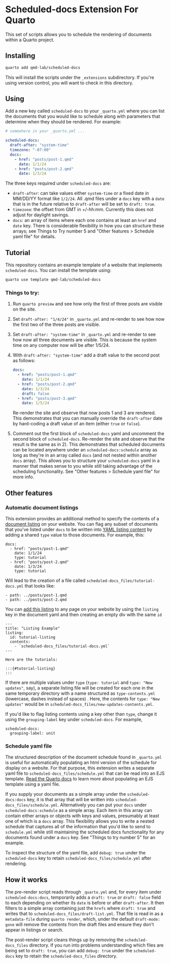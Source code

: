 # Scheduled-docs Extension For Quarto

This set of scripts allows you to schedule the rendering of documents within a Quarto project.

## Installing

```bash
quarto add qmd-lab/scheduled-docs
```

This will install the scripts under the `_extensions` subdirectory. If you're using version control, you will want to check in this directory.

## Using

Add a new key called `scheduled-docs` to your `_quarto.yml` where you can list the documents that you would like to schedule along with parameters that determine when they should be rendered. For example:

```yaml
# somewhere in your _quarto.yml ...

scheduled-docs:
  draft-after: "system-time"
  timezone: "-07:00"
  docs:
    - href: "posts/post-1.qmd"
      date: 1/1/24
    - href: "posts/post-2.qmd"
      date: 1/3/24
```
The three keys required under `scheduled-docs` are:

- `draft-after`: can take values either `system-time` or a fixed date in MM/DD/YY format like `1/2/24`. All .qmd files under a `docs` key with a `date` that is in the future relative to `draft-after` will be set to `draft: true`.
- `timezone`: the offset from GMT in +/-hh:mm. Currently this does not adjust for daylight savings.
- `docs`: an array of items where each one contains at least an `href` and `date` key. There is considerable flexibility in how you can structure these arrays; see Things to Try number 5 and "Other features > Schedule yaml file" for details.


## Tutorial

This repository contains an example template of a website that implements `scheduled-docs`. You can install the template using:

```bash
quarto use template qmd-lab/scheduled-docs
```

### Things to try:

1. Run `quarto preview` and see how only the first of three posts are visible on the site.
2. Set `draft-after: "1/4/24"` in `_quarto.yml` and re-render to see how now the first two of the three posts are visible.
3. Set `draft-after: "system-time"` in `_quarto.yml` and re-render to see how now all three documents are visible. This is because the system time on any computer now will be after 1/5/24.
4. With `draft-after: "system-time"` add a draft value to the second post as follows:
   
   ```yaml
   docs:
     - href: "posts/post-1.qmd"
       date: 1/1/24
     - href: "posts/post-2.qmd"
       date: 1/3/24
       draft: false
     - href: "posts/post-3.qmd"
       date: 1/5/24
   ```
   Re-render the site and observe that now posts 1 and 3 are rendered. This demonstrates that you can manually override the `draft-after` date by hard-coding a draft value of an item (either `true` or `false`).
5. Comment out the first block of `scheduled-docs` yaml and uncomment the second block of `scheduled-docs`. Re-render the site and observe that the result is the same as in 2). This demonstrates that scheduled documents can be located anywhere under an `scheduled-docs:schedule` array as long as they're in an array called `docs` (and not nested within another `docs` array). This allows you to structure your `scheduled-docs` yaml in a manner that makes sense to you while still taking advantage of the scheduling functionality. See "Other features > Schedule yaml file" for more info.


## Other features

### Automatic document listings

This extension provides an additional method to specify the contents of a [document listing](https://quarto.org/docs/websites/website-listings.html) on your website. You can flag any subset of documents that you've listed under `docs` to be written into [YAML listing content](https://quarto.org/docs/websites/website-listings.html#yaml-listing-content) by adding a shared `type` value to those documents. For example, this:

```
docs:
  - href: "posts/post-1.qmd"
    date: 1/1/24
    type: tutorial
  - href: "posts/post-2.qmd"
    date: 1/3/24
    type: tutorial
```

Will lead to the creation of a file called `scheduled-docs_files/tutorial-docs.yml` that looks like:
```
- path: ../posts/post-1.qmd
- path: ../posts/post-2.qmd
```
You can [add this listing](https://quarto.org/docs/websites/website-listings.html#listing-location) to any page on your website by using the `listing` key in the document yaml and then creating an empty div with the same `id`

```
---
title: "Listing Example"
listing:
  id: tutorial-listing
  contents: 
    - `scheduled-docs_files/tutorial-docs.yml`
---

Here are the tutorials:

:::{#tutorial-listing}
:::

```
If there are multiple values under `type` (`type: tutorial` and `type: "New updates"`, say), a separate listing file will be created for each one in the same temporary directory with a name structured as `type-contents.yml` (lowercase, dashes instead of spaces) . Here, the contents for `type: "New updates"` would be in `scheduled-docs_files/new-updates-contents.yml`.

If you'd like to flag listing contents using a key other than `type`, change it using the `grouping-label` key under `scheduled-docs`. For example,

```
scheduled-docs:
  grouping-label: unit
```

### Schedule yaml file

The structured description of the document schedule found in `_quarto.yml` is useful for automatically populating an html version of the schedule for display on a website. For that purpose, this extension writes a separate yaml file to `scheduled-docs_files/schedule.yml` that can be read into an EJS template. [Read the Quarto docs](https://quarto.org/docs/websites/website-listings-custom.html#metadata-file-listings) to learn more about populating an EJS template using a yaml file.

If you supply your documents as a simple array under the `scheduled-docs:docs` key, it is that array that will be written into `scheduled-docs_files/schedule.yml`. Alternatively you can put your `docs` under `scheduled-docs:schedule` as a simple array. Each item in this array can contain either arrays or objects with keys and values, presumably at least one of which is a `docs` array. This flexibility allows you to write a nested schedule that captures all of the information that you'd like to send to `schedule.yml` while still maintaining the scheduled docs functionality for any documents found under a `docs` key. See "Things to try number 5" for an example.

To inspect the structure of the yaml file, add `debug: true` under the `scheduled-docs` key to retain `scheduled-docs_files/schedule.yml` after rendering.


## How it works

The pre-render script reads through `_quarto.yml` and, for every item under `scheduled-docs:docs`, temporarily adds a `draft: true` or `draft: false` field to each depending on whether its `date` is before or after `draft-after`. It then filters to a simple array containing just the `hrefs` where `draft: true` and writes that to `scheduled-docs_files/draft-list.yml`. That file is read in as a `metadata-file` during `quarto render`, which, under the default `draft-mode: gone` will remove the contents from the draft files and ensure they don't appear in listings or search.

The post-render script cleans things up by removing the `scheduled-docs_files` directory. If you run into problems understanding which files are being set to `draft: true`, you can add `debug: true` under the `scheduled-docs` key to retain the `scheduled-docs_files` directory.